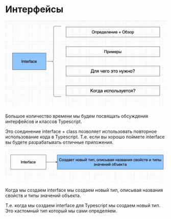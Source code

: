 # Интерфейсы

![](img/001.jpg)

Большое количество времени мы будем посвящать обсуждения интерфейсов и классов Typescript.

Это соединение interface + class позволяет использовать повторное использование кода в Typescript. Т.е. если вы хорошо
поймете interface вы будете разрабатывать отличные приложения.

![](img/002.jpg)

Когда мы создаем interface мы создаем новый тип, описывая названия свойств и типы значений объекта.

Т.е. когда мы создаем interface для Typescript мы создаем новый тип. Это кастомный тип который мы сами определяем.